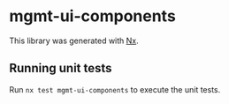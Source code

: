 # mgmt-ui-components

This library was generated with [Nx](https://nx.dev).

## Running unit tests

Run `nx test mgmt-ui-components` to execute the unit tests.
